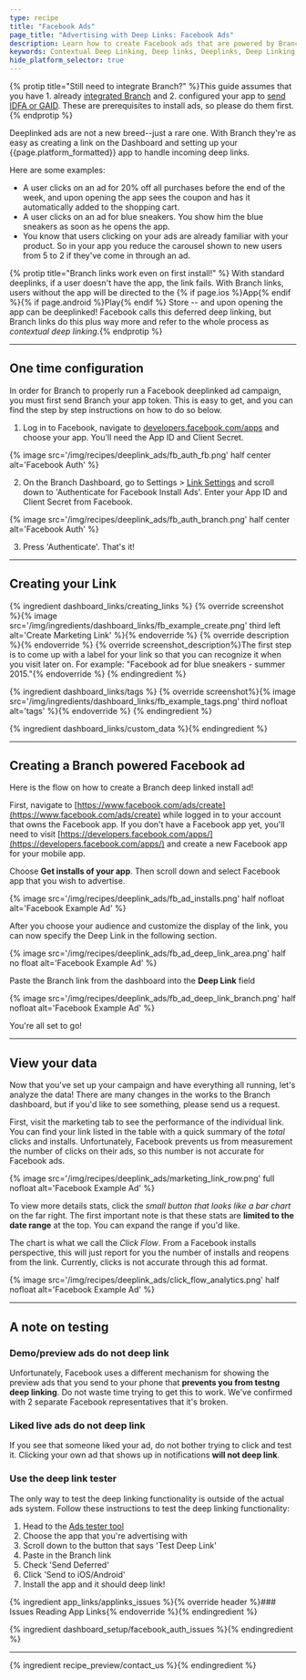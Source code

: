 ```yaml
---
type: recipe
title: "Facebook Ads"
page_title: "Advertising with Deep Links: Facebook Ads"
description: Learn how to create Facebook ads that are powered by Branch Metrics deep links. It’s simple - configure the dashboard, generate links and set up your app.
keywords: Contextual Deep Linking, Deep links, Deeplinks, Deep Linking, Deeplinking, Deferred Deep Linking, Deferred Deeplinking, Google App Indexing, Google App Invites, Apple Universal Links, Apple Spotlight Search, Facebook App Links, AppLinks, Deepviews, Deep views, Advertising, Ads, Facebook Ads, Facebook Authentication
hide_platform_selector: true
---
```


{% protip title="Still need to integrate Branch?" %}This guide assumes that you have 1. already [integrated Branch](/recipes/add_the_sdk/ios/) and 2. configured your app to [send IDFA or GAID](/recipes/submitting_apps/ios/). These are prerequisites to install ads, so please do them first.
{% endprotip %}

Deeplinked ads are not a new breed--just a rare one. With Branch they're as easy as creating a link on the Dashboard and setting up your {{page.platform_formatted}} app to handle incoming deep links.

Here are some examples:

* A user clicks on an ad for 20% off all purchases before the end of the week, and upon opening the app sees the coupon and has it automatically added to the shopping cart.
* A user clicks on an ad for blue sneakers. You show him the blue sneakers as soon as he opens the app.
* You know that users clicking on your ads are already familiar with your product. So in your app you reduce the carousel shown to new users from 5 to 2 if they've come in through an ad.

{% protip title="Branch links work even on first install!" %}
With standard deeplinks, if a user doesn't have the app, the link fails. With Branch links, users without the app will be directed to the {% if page.ios %}App{% endif %}{% if page.android %}Play{% endif %} Store -- and upon opening the app can be deeplinked! Facebook calls this deferred deep linking, but Branch links do this plus way more and refer to the whole process as *contextual deep linking*.{% endprotip %}

-----

## One time configuration

In order for Branch to properly run a Facebook deeplinked ad campaign, you must first send Branch your app token. This is easy to get, and you can find the step by step instructions on how to do so below. 

1. Log in to Facebook, navigate to [developers.facebook.com/apps](http://developers.facebook.com/apps) and choose your app. You'll need the App ID and Client Secret. 

{% image src='/img/recipes/deeplink_ads/fb_auth_fb.png' half center alt='Facebook Auth' %}

2. On the Branch Dashboard, go to Settings > [Link Settings](https://dashboard.branch.io/#/settings/link) and scroll down to 'Authenticate for Facebook Install Ads'. Enter your App ID and Client Secret from Facebook.

{% image src='/img/recipes/deeplink_ads/fb_auth_branch.png' half center alt='Facebook Auth' %}

3. Press 'Authenticate'. That's it!

-----

## Creating your Link

{% ingredient dashboard_links/creating_links %}
	{% override screenshot %}{% image src='/img/ingredients/dashboard_links/fb_example_create.png' third left alt='Create Marketing Link' %}{% endoverride %}
	{% override description %}{% endoverride %}
	{% override screenshot_description%}The first step is to come up with a label for your link so that you can recognize it when you visit later on. For example: "Facebook ad for blue sneakers - summer 2015."{% endoverride %}
{% endingredient %}

{% ingredient dashboard_links/tags %}
	{% override screenshot%}{% image src='/img/ingredients/dashboard_links/fb_example_tags.png' third nofloat alt='tags' %}{% endoverride %}
{% endingredient %}

{% ingredient dashboard_links/custom_data %}{% endingredient %}

-----

## Creating a Branch powered Facebook ad

Here is the flow on how to create a Branch deep linked install ad!

First, navigate to [https://www.facebook.com/ads/create](https://www.facebook.com/ads/create) while logged in to your account that owns the Facebook app. If you don't have a Facebook app yet, you'll need to visit [https://developers.facebook.com/apps/](https://developers.facebook.com/apps/) and create a new Facebook app for your mobile app.

Choose **Get installs of your app**. Then scroll down and select Facebook app that you wish to advertise.

{% image src='/img/recipes/deeplink_ads/fb_ad_installs.png' half nofloat alt='Facebook Example Ad' %}

After you choose your audience and customize the display of the link, you can now specify the Deep Link in the following section.

{% image src='/img/recipes/deeplink_ads/fb_ad_deep_link_area.png' half no float alt='Facebook Example Ad' %}

Paste the Branch link from the dashboard into the **Deep Link** field

{% image src='/img/recipes/deeplink_ads/fb_ad_deep_link_branch.png' half nofloat alt='Facebook Example Ad' %}

You're all set to go!

-----

## View your data

Now that you've set up your campaign and have everything all running, let's analyze the data! There are many changes in the works to the Branch dashboard, but if you'd like to see something, please send us a request.

First, visit the marketing tab to see the performance of the individual link. You can find your link listed in the table with a quick summary of the _total_ clicks and installs. Unfortunately, Facebook prevents us from measurement the number of clicks on their ads, so this number is not accurate for Facebook ads.

{% image src='/img/recipes/deeplink_ads/marketing_link_row.png' full nofloat alt='Facebook Example Ad' %}

To view more details stats, click the _small button that looks like a bar chart_ on the far right. The first important note is that these stats are **limited to the date range** at the top. You can expand the range if you'd like.

The chart is what we call the _Click Flow_. From a Facebook installs perspective, this will just report for you the number of installs and reopens from the link. Currently, clicks is not accurate through this ad format.

{% image src='/img/recipes/deeplink_ads/click_flow_analytics.png' half nofloat alt='Facebook Example Ad' %}

-----

## A note on testing

### Demo/preview ads do not deep link

Unfortunately, Facebook uses a different mechanism for showing the preview ads that you send to your phone that **prevents you from testng deep linking**. Do not waste time trying to get this to work. We've confirmed with 2 separate Facebook representatives that it's broken.

### Liked live ads do not deep link

If you see that someone liked your ad, do not bother trying to click and test it. Clicking your own ad that shows up in notifications **will not deep link**.

### Use the deep link tester

The only way to test the deep linking functionality is outside of the actual ads system. Follow these instructions to test the deep linking functionality:

1. Head to the [Ads tester tool](https://developers.facebook.com/tools/app-ads-helper/)
2. Choose the app that you're advertising with
3. Scroll down to the button that says 'Test Deep Link'
4. Paste in the Branch link
5. Check 'Send Deferred'
6. Click 'Send to iOS/Android'
7. Install the app and it should deep link!

{% ingredient app_links/applinks_issues %}{% override header %}### Issues Reading App Links{% endoverride %}{% endingredient %}

{% ingredient dashboard_setup/facebook_auth_issues %}{% endingredient %}

-----

{% ingredient recipe_preview/contact_us %}{% endingredient %}
